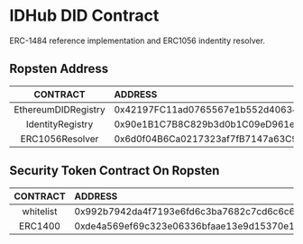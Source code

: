 # IDHub DID Contract
ERC-1484 reference implementation and ERC1056 indentity resolver.

## Ropsten Address

|      CONTRACT       |   ADDRESS   | 
|  :----------------: | :---------- | 
| EthereumDIDRegistry |0x42197FC11ad0765567e1b552d4063464DE938923|
| IdentityRegistry    |0x90e1B1C7B8C829b3d0b1C09eD961e46f5AeeD184|
| ERC1056Resolver     |0x6d0f04B6Ca0217323af7fB7147a63C97Ef910617|

## Security Token Contract On Ropsten
|      CONTRACT       |   ADDRESS   | 
|  :----------------: | :---------- | 
| whitelist           |0x992b7942da4f7193e6fd6c3ba7682c7cd6c6c6ab|
| ERC1400             |0xde4a569ef69c323e06336bfaae13e9d15370e1f0|

